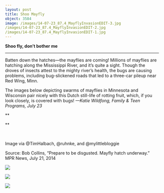 ```yaml
---
layout: post
title: Shoo Mayfly
object: 3584
image: /images/14-07-23_87.4_MayflyInvasionEDIT-3.jpg
/images/14-07-23_87.4_MayflyInvasionEDIT-2.jpg
/images/14-07-23_87.4_MayflyInvasionEDIT-1.jpg
---
```

**Shoo fly, don’t bother me**

****

Batten down the hatches—the mayflies are coming! Millions of mayflies are hatching along the Mississippi River, and it’s quite a sight. Though the droves of insects attest to the mighty river’s health, the bugs are causing problems, including bug-slickened roads that led to a three-car pileup near Red Wing, Minn. 

The images below depicting swarms of mayflies in Minnesota and Wisconsin pair nicely with this Dutch still-life of rotting fruit, which, if you look closely, is covered with bugs! *—Katie Wildfong, Family & Teen Programs, July 23*

**

**

    

Image via @TimHalbach, @ruhnke, and @mylittlebloggie

Source: Bob Collins, “Prepare to be disgusted. Mayfly hatch underway.” MPR News, July 21, 2014

![]({{siteurl.base}}/images/14-07-23_87.4_MayflyInvasionEDIT-3.jpg)

![]({{siteurl.base}}/images/14-07-23_87.4_MayflyInvasionEDIT-2.jpg)

![]({{siteurl.base}}/images/14-07-23_87.4_MayflyInvasionEDIT-1.jpg)
